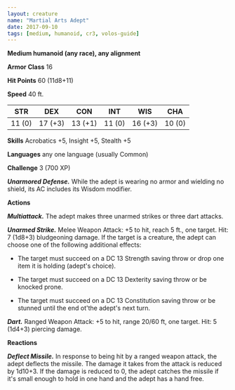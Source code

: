 ```yaml
---
layout: creature
name: "Martial Arts Adept"
date: 2017-09-10
tags: [medium, humanoid, cr3, volos-guide]
---
```


**Medium humanoid (any race), any alignment**

**Armor Class** 16

**Hit Points** 60 (11d8+11)

**Speed** 40 ft.

|   STR   |   DEX   |   CON   |   INT   |   WIS   |   CHA   |
|:-----:|:-----:|:-----:|:-----:|:-----:|:-----:|
| 11 (0) | 17 (+3) | 13 (+1) | 11 (0) | 16 (+3) | 10 (0) |

**Skills** Acrobatics +5, Insight +5, Stealth +5

**Languages** any one language (usually Common)

**Challenge** 3 (700 XP)

***Unarmored Defense.*** While the adept is wearing no armor and wielding no shield, its AC includes its Wisdom modifier.

**Actions**

***Multiattack.*** The adept makes three unarmed strikes or three dart attacks.

***Unarmed Strike.*** Melee Weapon Attack: +5 to hit, reach 5 ft., one target. Hit: 7 (1d8+3) bludgeoning damage. If the target is a creature, the adept can choose one of the following additional effects:

* The target must succeed on a DC 13 Strength saving throw or drop one item it is holding (adept's choice).

* The target must succeed on a DC 13 Dexterity saving throw or be knocked prone.

* The target must succeed on a DC 13 Constitution saving throw or be stunned until the end ot'the adept's next turn.

***Dart.*** Ranged Weapon Attack: +5 to hit, range 20/60 ft, one target. Hit: 5 (1d4+3) piercing damage.

**Reactions**

***Deflect Missile.*** In response to being hit by a ranged weapon attack, the adept deflects the missile. The damage it takes from the attack is reduced by 1d10+3. If the damage is reduced to 0, the adept catches the missile if it's small enough to hold in one hand and the adept has a hand free.

